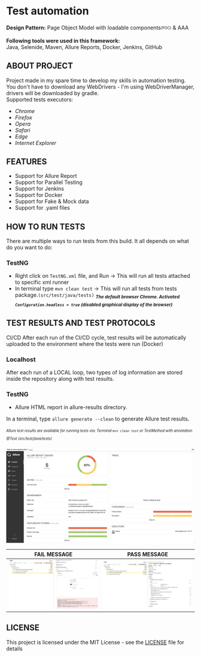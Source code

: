 # Test automation

**Design Pattern:** Page Object Model with loadable components<sub><sup>(POC)</sub></sup> & AAA

**Following tools were used in this framework:**  
Java, Selenide, Maven, Allure Reports, Docker, Jenkins, GitHub

## ABOUT PROJECT
Project made in my spare time to develop my skills in automation testing.  
You don't have to download any WebDrivers - I'm using WebDriverManager, drivers will be downloaded by gradle.  
Supported tests executors:
- *Chrome*
- *Firefox*
- *Opera*
- *Safari*
- *Edge*
- *Internet Explorer*

## FEATURES
- Support for Allure Report
- Support for Parallel Testing
- Support for Jenkins
- Support for Docker
- Support for Fake & Mock data
- Support for .yaml files

## HOW TO RUN TESTS
There are multiple ways to run tests from this build. It all depends on what do you want to do:
### TestNG
- Right click on `TestNG.xml` file, and Run ->  This will run all tests attached to specific xml runner
- In terminal type `mvn clean test` -> This will run all tests from tests package.`(src/test/java/tests)`
  <sub>_**The default browser Chrome. Activated `Configuration.headless = true` (disabled graphical display of the browser)**_</sub>

## TEST RESULTS AND TEST PROTOCOLS
CI/CD
After each run of the CI/CD cycle, test results will be automatically uploaded to
the environment where the tests were run (Docker)
### Localhost
After each run of a LOCAL loop, two types of log information are stored inside the repository along with test results.
### TestNG
- Allure HTML report in allure-results directory.

In a terminal, type `allure generate --clean` to generate Allure test results.

<sub><sup>*Allure test results are available for running tests via: Terminal `mvn clean test` or TestMethod with annotation @Test (src/test/java/tests)*</sup></sub>
<p align="center"><img src="./docs/allure/AllureReportOverview.png"/></p>


| FAIL MESSAGE                                      | PASS MESSAGE                                    |
|---------------------------------------------------|-------------------------------------------------|
| ![IMG](./docs/allure/AllureReportNoValidTest.png) | ![IMG](./docs/allure/AllureReportValidTest.png) |

## LICENSE
This project is licensed under the MIT License - see the [LICENSE](LICENSE) file for details
